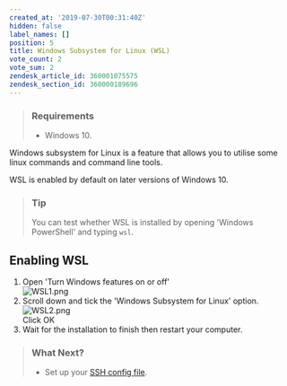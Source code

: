 ```yaml
---
created_at: '2019-07-30T00:31:40Z'
hidden: false
label_names: []
position: 5
title: Windows Subsystem for Linux (WSL)
vote_count: 2
vote_sum: 2
zendesk_article_id: 360001075575
zendesk_section_id: 360000189696
---
```


> ### Requirements
>
> -   Windows 10.

Windows subsystem for Linux is a feature that allows you to utilise some
linux commands and command line tools.

WSL is enabled by default on later versions of Windows 10.

> ### Tip
>
> You can test whether WSL is installed by opening 'Windows PowerShell'
> and typing `wsl`.

## Enabling WSL

1.  Open 'Turn Windows features on or off'  
    ![WSL1.png](mkdocs_repo/includes/images/WSL1.png)
2.  Scroll down and tick the 'Windows Subsystem for Linux' option.  
    ![WSL2.png](mkdocs_repo/includes/images/WSL2.png)  
    Click OK
3.  Wait for the installation to finish then restart your computer.

> ### What Next?
>
> -   Set up your [SSH config
>     file](https://support.nesi.org.nz/hc/en-gb/articles/360000625535).
